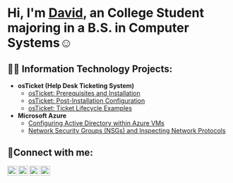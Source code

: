 <h1>Hi, I'm <a href="">David</a>, an College Student majoring in a B.S. in Computer Systems☺</h1>

<h2>👨‍💻 Information Technology Projects:</h2>

- <b>osTicket (Help Desk Ticketing System)</b>
  - [osTicket: Prerequisites and Installation](https://github.com/DavidJacquet/osticket-prereqs)
  - [osTicket: Post-Installation Configuration](https://github.com/DavidJacquet/post-install-config)
  - [osTicket: Ticket Lifecycle Examples](https://github.com/DavidJacquet/ticket-lifecycle)
- <b>Microsoft Azure</b>
  - [Configuring Active Directory within Azure VMs](https://github.com/DavidJacquet/configure-ad)
  - [Network Security Groups (NSGs) and Inspecting Network Protocols](https://github.com/DavidJacquet/azure-network-protocols)


<h2>🤳Connect with me:</h2>

[<img align="left" alt="David | Twitter" width="22px" src="https://cdn.jsdelivr.net/npm/simple-icons@v3/icons/twitter.svg" />][twitter]
[<img align="left" alt="David | LinkedIn" width="22px" src="https://cdn.jsdelivr.net/npm/simple-icons@v3/icons/linkedin.svg" />][linkedin]
[<img align="left" alt="David | Instagram" width="22px" src="https://cdn.jsdelivr.net/npm/simple-icons@v3/icons/instagram.svg" />][instagram]
[<img align="left" alt="David | Instagram" width="22px" src="https://cdn.jsdelivr.net/npm/simple-icons@8.1.0/icons/microsoftoutlook.svg" />][Outlook]

[twitter]: https://twitter.com/
[instagram]: https://www.instagram.com/
[linkedin]: https://linkedin.com/in/
[Outlook]: Davidptin6@outlook.com
